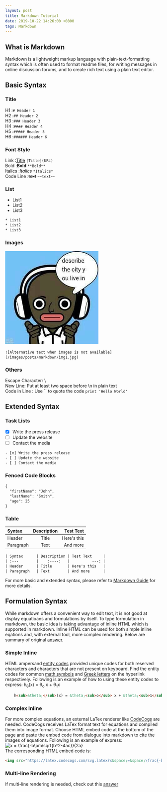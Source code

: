 ```yaml
---
layout: post
title: Markdown Tutorial
date: 2019-10-22 14:26:00 +0800
tags: Markdown    
---
```


## What is Markdown
Markdown is a lightweight markup language with plain-text-formatting syntax which is often used to format readme files, for writing messages in online discussion forums, and to create rich text using a plain text editor.

## Basic Syntax
### Title  
H1 :`# Header 1`  
H2 :`## Header 2`  
H3 :`### Header 3`  
H4 :`#### Header 4`  
H5 :`##### Header 5`  
H6 :`###### Header 6`  
### Font Style  
Link :[Title](URL) `[Title](URL)`  
Bold :**Bold** `**Bold**`  
Italics :*Italics* `*Italics*`  
Code Line :~~text~~ `~~text~~`  
### List  
* List1
* List2
* List3

```
* List1
* List2
* List3
```
### Images
![Alternative text when images is not available](/images/posts/markdown/img1.jpg)
```
![Alternative text when images is not available](/images/posts/markdown/img1.jpg)
```
### Others  
Escape Character: \  
New Line: Put at least two space before \n in plain text  
Code in Line : Use \`\` to quote the code `print 'Hello World'`

## Extended Syntax  
### Task Lists
- [x] Write the press release
- [ ] Update the website
- [ ] Contact the media

```
- [x] Write the press release
- [ ] Update the website
- [ ] Contact the media
```
### Fenced Code Blocks  
```
{
  "firstName": "John",
  "lastName": "Smith",
  "age": 25
}
```
### Table  

| Syntax      | Description | Test Text     |
| :---        |    :----:   |          ---: |
| Header      | Title       | Here's this   |
| Paragraph   | Text        | And more      |

```
| Syntax      | Description | Test Text     |
| :---        |    :----:   |          ---: |
| Header      | Title       | Here's this   |
| Paragraph   | Text        | And more      |
```

For more basic and extended syntax, please refer to [Markdown Guide](https://www.markdownguide.org/) for more details.

## Formulation Syntax
While markdown offers a convenient way to edit text, it is not good at display equatioans and formulations by itself.
To type formulation in markdown, the basic idea is taking advantage of inline HTML which is supported in markdown.
Inline HTML can be used for both simple inline eqations and, with external tool, more complex rendering.
Below are summary of original [answer](https://stackoverflow.com/questions/11256433/how-to-show-math-equations-in-general-githubs-markdownnot-githubs-blog).

### Simple Inline
HTML ampersand [entity codes](https://www.w3schools.com/html/html_entities.asp) provided unique codes for both reserved characters and characters that are not present on keyboard.
Find the entity codes for common [math symbols](https://sites.psu.edu/symbolcodes/codehtml/#math) and [Greek letters](https://www.keynotesupport.com/internet/special-characters-greek-letters-symbols.shtml) on the hyperlink respectively.
Following is an example of how to using these entity codes to express: h<sub>&theta;</sub>(x) = &theta;<sub>o</sub> x + &theta;<sub>1</sub>x

```html
    h<sub>&theta;</sub>(x) = &theta;<sub>o</sub> x + &theta;<sub>1</sub>x
```


### Complex Inline
For more complex equations, an external LaTex renderer like [CodeCogs](https://www.codecogs.com/latex/eqneditor.php) are needed.
CodeCogs receives LaTex format text for equations and compiled them into image format.
Choose HTML embed code at the bottom of the page and paste the embed code from dialogue into markdown to cite the images of equations.
Following is an example of express:  
<img src="https://latex.codecogs.com/svg.latex?x&space;=&space;\frac{-b\pm\sqrt{b^2-4ac}}{2a}" title="x = \frac{-b\pm\sqrt{b^2-4ac}}{2a}" />  
The corresponding HTML embed code is:

```html
<img src="https://latex.codecogs.com/svg.latex?x&space;=&space;\frac{-b\pm\sqrt{b^2-4ac}}{2a}" title="x = \frac{-b\pm\sqrt{b^2-4ac}}{2a}" />
```


### Multi-line Rendering
If multi-line rendering is needed, check out this [answer](https://stackoverflow.com/questions/35498525/latex-rendering-in-readme-md-on-github/41341966#41341966)
